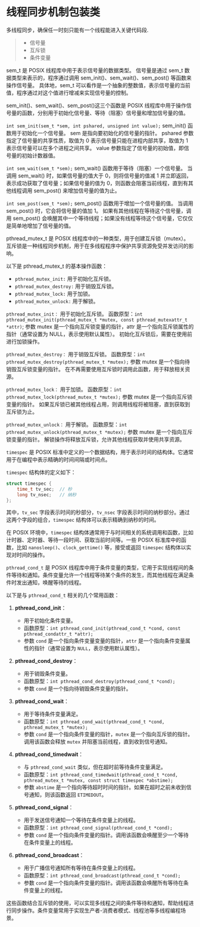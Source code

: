 
线程同步机制包装类
===============
多线程同步，确保任一时刻只能有一个线程能进入关键代码段.
> * 信号量
> * 互斥锁
> * 条件变量



sem_t 是 POSIX 线程库中用于表示信号量的数据类型。
信号量是通过 sem_t 数据类型来表示的，程序通过调用 sem_init()、sem_wait()、sem_post() 等函数来操作信号量。 具体地，sem_t 可以看作是一个抽象的整数值，表示信号量的当前值，程序通过对这个值进行增减来实现信号量的控制。

sem_init()、sem_wait()、sem_post()这三个函数是 POSIX 线程库中用于操作信号量的函数，分别用于初始化信号量、等待（阻塞）信号量和增加信号量的值。

`int sem_init(sem_t *sem, int pshared, unsigned int value);`
sem_init() 函数用于初始化一个信号量。
sem 是指向要初始化的信号量的指针。
pshared 参数指定了信号量的共享性质，取值为 0 表示信号量只能在进程内部共享，取值为 1 表示信号量可以在多个进程之间共享。
value 参数指定了信号量的初始值，即信号量的初始计数器值。

`int sem_wait(sem_t *sem);`
sem_wait() 函数用于等待（阻塞）一个信号量。
当调用 sem_wait() 时，如果信号量的值大于 0，则将信号量的值减 1 并立即返回，表示成功获取了信号量；如果信号量的值为 0，则函数会阻塞当前线程，直到有其他线程调用 sem_post() 来增加信号量的值为止。

`int sem_post(sem_t *sem);`
sem_post() 函数用于增加一个信号量的值。
当调用 sem_post() 时，它会将信号量的值加 1。
如果有其他线程在等待这个信号量，调用 sem_post() 会唤醒其中一个等待线程；如果没有线程等待这个信号量，它仅仅是简单地增加了信号量的值。



pthread_mutex_t 是 POSIX 线程库中的一种类型，用于创建互斥锁（mutex）。互斥锁是一种线程同步机制，用于在多线程程序中保护共享资源免受并发访问的影响。

以下是 pthread_mutex_t 的基本操作函数：
- `pthread_mutex_init:` 用于初始化互斥锁。
- `pthread_mutex_destroy:` 用于销毁互斥锁。
- `pthread_mutex_lock:` 用于加锁。
- `pthread_mutex_unlock:` 用于解锁。


`pthread_mutex_init：`
用于初始化互斥锁。
函数原型：`int pthread_mutex_init(pthread_mutex_t *mutex, const pthread_mutexattr_t *attr)`;
参数 mutex 是一个指向互斥锁变量的指针，attr 是一个指向互斥锁属性的指针（通常设置为 NULL，表示使用默认属性）。
初始化互斥锁后，需要在使用前进行加锁操作。

`pthread_mutex_destroy：`
用于销毁互斥锁。
函数原型：`int pthread_mutex_destroy(pthread_mutex_t *mutex);`
参数 mutex 是一个指向待销毁互斥锁变量的指针。
在不再需要使用互斥锁时调用此函数，用于释放相关资源。

`pthread_mutex_lock：`
用于加锁。
函数原型：`int pthread_mutex_lock(pthread_mutex_t *mutex);`
参数 mutex 是一个指向互斥锁变量的指针。
如果互斥锁已被其他线程占用，则调用线程将被阻塞，直到获取到互斥锁为止。

`pthread_mutex_unlock：`
用于解锁。
函数原型：`int pthread_mutex_unlock(pthread_mutex_t *mutex);`
参数 mutex 是一个指向互斥锁变量的指针。
解锁操作将释放互斥锁，允许其他线程获取并使用共享资源。





`timespec` 是 POSIX 标准中定义的一个数据结构，用于表示时间的结构体。它通常用于在编程中表示精确的时间间隔或时间点。

`timespec` 结构体的定义如下：

```c
struct timespec {
    time_t tv_sec;  // 秒
    long tv_nsec;   // 纳秒
};
```

其中，`tv_sec` 字段表示时间的秒部分，`tv_nsec` 字段表示时间的纳秒部分。通过这两个字段的组合，`timespec` 结构体可以表示精确到纳秒的时间。

在 POSIX 环境中，`timespec` 结构体通常用于与时间相关的系统调用和函数，比如计时器、定时器、等待一段时间、获取当前时间等。一些 POSIX 标准库中的函数，比如 `nanosleep()`、`clock_gettime()` 等，接受或返回 `timespec` 结构体以实现对时间的操作。



`pthread_cond_t` 是 POSIX 线程库中用于条件变量的类型，它用于实现线程间的条件等待和通知。条件变量允许一个线程等待某个条件的发生，而其他线程在满足条件时发出通知，唤醒等待的线程。

以下是与 `pthread_cond_t` 相关的几个常用函数：

1. **pthread_cond_init**：
    - 用于初始化条件变量。
    - 函数原型：`int pthread_cond_init(pthread_cond_t *cond, const pthread_condattr_t *attr);`
    - 参数 `cond` 是一个指向条件变量变量的指针，`attr` 是一个指向条件变量属性的指针（通常设置为 `NULL`，表示使用默认属性）。

2. **pthread_cond_destroy**：
    - 用于销毁条件变量。
    - 函数原型：`int pthread_cond_destroy(pthread_cond_t *cond);`
    - 参数 `cond` 是一个指向待销毁条件变量的指针。

3. **pthread_cond_wait**：
    - 用于等待条件变量满足。
    - 函数原型：`int pthread_cond_wait(pthread_cond_t *cond, pthread_mutex_t *mutex);`
    - 参数 `cond` 是一个指向条件变量的指针，`mutex` 是一个指向互斥锁的指针。调用该函数会释放 `mutex` 并阻塞当前线程，直到收到信号通知。

4. **pthread_cond_timedwait**：
    - 与 `pthread_cond_wait` 类似，但在超时前等待条件变量满足。
    - 函数原型：`int pthread_cond_timedwait(pthread_cond_t *cond, pthread_mutex_t *mutex, const struct timespec *abstime);`
    - 参数 `abstime` 是一个指向等待超时时间的指针。如果在超时之前未收到信号通知，则该函数返回 `ETIMEDOUT`。

5. **pthread_cond_signal**：
    - 用于发送信号通知一个等待在条件变量上的线程。
    - 函数原型：`int pthread_cond_signal(pthread_cond_t *cond);`
    - 参数 `cond` 是一个指向条件变量的指针。调用该函数会唤醒至少一个等待在条件变量上的线程。

6. **pthread_cond_broadcast**：
    - 用于广播信号通知所有等待在条件变量上的线程。
    - 函数原型：`int pthread_cond_broadcast(pthread_cond_t *cond);`
    - 参数 `cond` 是一个指向条件变量的指针。调用该函数会唤醒所有等待在条件变量上的线程。

这些函数结合互斥锁的使用，可以实现多线程之间的条件等待和通知，帮助线程进行同步操作。条件变量常用于实现生产者-消费者模式、线程池等多线程编程场景。






